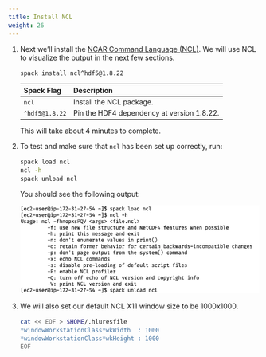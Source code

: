 ```yaml
---
title: Install NCL
weight: 26
--- 
```


1. Next we’ll install the [NCAR Command Language (NCL)](https://www.ncl.ucar.edu/). We will use NCL to visualize the output in the next few sections.

    ```bash
    spack install ncl^hdf5@1.8.22
    ````

    | Spack Flag     | Description |
    | -------------- | ----------- |
    | `ncl`          | Install the NCL package. |
    | `^hdf5@1.8.22` | Pin the HDF4 dependency at version 1.8.22. |

    This will take about 4 minutes to complete.

2. To test and make sure that `ncl` has been set up correctly, run:
    
    ```bash
    spack load ncl
    ncl -h
    spack unload ncl
    ```

    You should see the following output:

    ![Install NCL output](/static/images/1-installncl.png)

3. We will also set our default NCL X11 window size to be 1000x1000.

    ```bash
    cat << EOF > $HOME/.hluresfile
    *windowWorkstationClass*wkWidth  : 1000
    *windowWorkstationClass*wkHeight : 1000
    EOF
    ```
